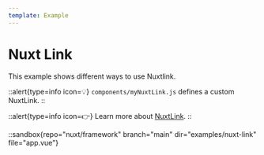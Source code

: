 ```yaml
---
template: Example
---
```


# Nuxt Link

This example shows different ways to use Nuxtlink.

::alert{type=info icon=💡}
`components/myNuxtLink.js` defines a custom NuxtLink.
::

::alert{type=info icon=👉}
Learn more about [NuxtLink](/docs/usage/nuxt-link).
::

::sandbox{repo="nuxt/framework" branch="main" dir="examples/nuxt-link" file="app.vue"}
